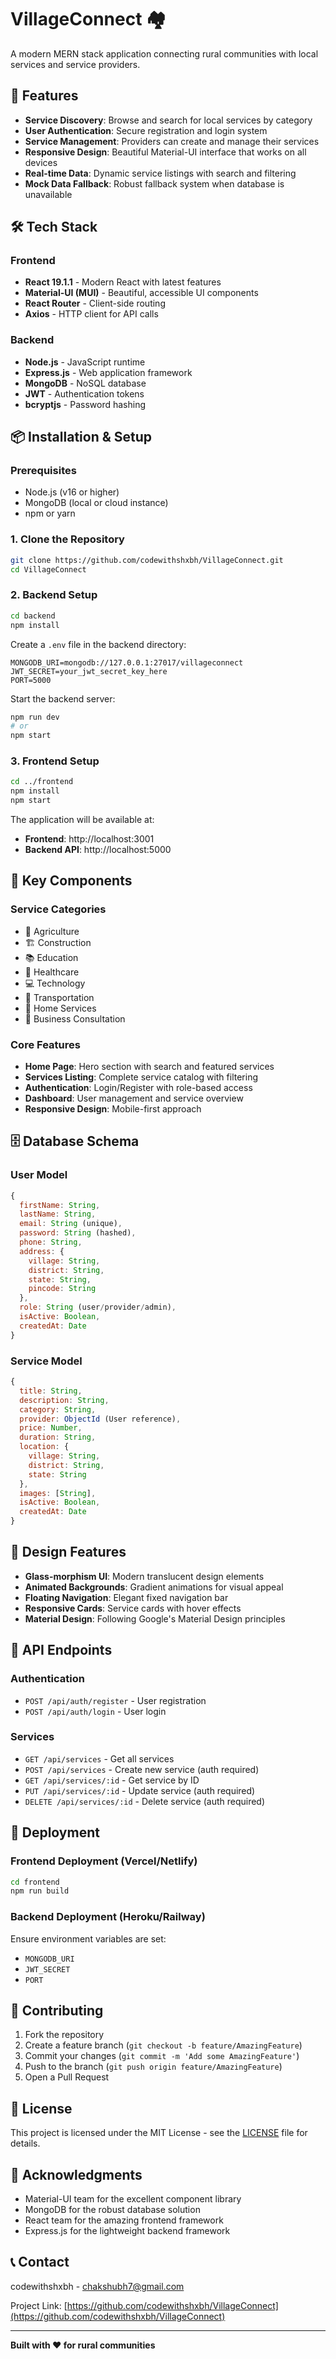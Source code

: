 # VillageConnect 🏘️

A modern MERN stack application connecting rural communities with local services and service providers.

## 🚀 Features

- **Service Discovery**: Browse and search for local services by category
- **User Authentication**: Secure registration and login system
- **Service Management**: Providers can create and manage their services
- **Responsive Design**: Beautiful Material-UI interface that works on all devices
- **Real-time Data**: Dynamic service listings with search and filtering
- **Mock Data Fallback**: Robust fallback system when database is unavailable

## 🛠️ Tech Stack

### Frontend
- **React 19.1.1** - Modern React with latest features
- **Material-UI (MUI)** - Beautiful, accessible UI components
- **React Router** - Client-side routing
- **Axios** - HTTP client for API calls

### Backend
- **Node.js** - JavaScript runtime
- **Express.js** - Web application framework
- **MongoDB** - NoSQL database
- **JWT** - Authentication tokens
- **bcryptjs** - Password hashing

## 📦 Installation & Setup

### Prerequisites
- Node.js (v16 or higher)
- MongoDB (local or cloud instance)
- npm or yarn

### 1. Clone the Repository
```bash
git clone https://github.com/codewithshxbh/VillageConnect.git
cd VillageConnect
```

### 2. Backend Setup
```bash
cd backend
npm install
```

Create a `.env` file in the backend directory:
```env
MONGODB_URI=mongodb://127.0.0.1:27017/villageconnect
JWT_SECRET=your_jwt_secret_key_here
PORT=5000
```

Start the backend server:
```bash
npm run dev
# or
npm start
```

### 3. Frontend Setup
```bash
cd ../frontend
npm install
npm start
```

The application will be available at:
- **Frontend**: http://localhost:3001
- **Backend API**: http://localhost:5000

## 🌟 Key Components

### Service Categories
- 🌾 Agriculture
- 🏗️ Construction  
- 📚 Education
- 🏥 Healthcare
- 💻 Technology
- 🚗 Transportation
- 🏡 Home Services
- 💼 Business Consultation

### Core Features
- **Home Page**: Hero section with search and featured services
- **Services Listing**: Complete service catalog with filtering
- **Authentication**: Login/Register with role-based access
- **Dashboard**: User management and service overview
- **Responsive Design**: Mobile-first approach

## 🗄️ Database Schema

### User Model
```javascript
{
  firstName: String,
  lastName: String,
  email: String (unique),
  password: String (hashed),
  phone: String,
  address: {
    village: String,
    district: String,
    state: String,
    pincode: String
  },
  role: String (user/provider/admin),
  isActive: Boolean,
  createdAt: Date
}
```

### Service Model
```javascript
{
  title: String,
  description: String,
  category: String,
  provider: ObjectId (User reference),
  price: Number,
  duration: String,
  location: {
    village: String,
    district: String,
    state: String
  },
  images: [String],
  isActive: Boolean,
  createdAt: Date
}
```

## 🎨 Design Features

- **Glass-morphism UI**: Modern translucent design elements
- **Animated Backgrounds**: Gradient animations for visual appeal
- **Floating Navigation**: Elegant fixed navigation bar
- **Responsive Cards**: Service cards with hover effects
- **Material Design**: Following Google's Material Design principles

## 🔧 API Endpoints

### Authentication
- `POST /api/auth/register` - User registration
- `POST /api/auth/login` - User login

### Services
- `GET /api/services` - Get all services
- `POST /api/services` - Create new service (auth required)
- `GET /api/services/:id` - Get service by ID
- `PUT /api/services/:id` - Update service (auth required)
- `DELETE /api/services/:id` - Delete service (auth required)

## 🚀 Deployment

### Frontend Deployment (Vercel/Netlify)
```bash
cd frontend
npm run build
```

### Backend Deployment (Heroku/Railway)
Ensure environment variables are set:
- `MONGODB_URI`
- `JWT_SECRET`
- `PORT`

## 🤝 Contributing

1. Fork the repository
2. Create a feature branch (`git checkout -b feature/AmazingFeature`)
3. Commit your changes (`git commit -m 'Add some AmazingFeature'`)
4. Push to the branch (`git push origin feature/AmazingFeature`)
5. Open a Pull Request

## 📝 License

This project is licensed under the MIT License - see the [LICENSE](LICENSE) file for details.

## 🙏 Acknowledgments

- Material-UI team for the excellent component library
- MongoDB for the robust database solution
- React team for the amazing frontend framework
- Express.js for the lightweight backend framework

## 📞 Contact

codewithshxbh - [chakshubh7@gmail.com](mailto:chakshubh7@gmail.com)

Project Link: [https://github.com/codewithshxbh/VillageConnect](https://github.com/codewithshxbh/VillageConnect)

---

**Built with ❤️ for rural communities**
